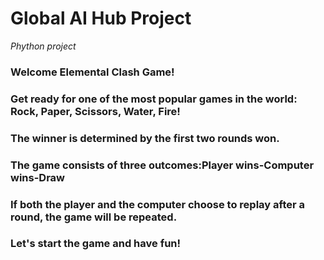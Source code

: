 
   # Global AI Hub Project
   *Phython project*
### Welcome Elemental Clash Game!
### Get ready for one of the most popular games in the world: Rock, Paper, Scissors, Water, Fire!
### The winner is determined by the first two rounds won. 
### The game consists of three outcomes:Player wins-Computer wins-Draw
### If both the player and the computer choose to replay after a round, the game will be repeated.
### Let's start the game and have fun!

